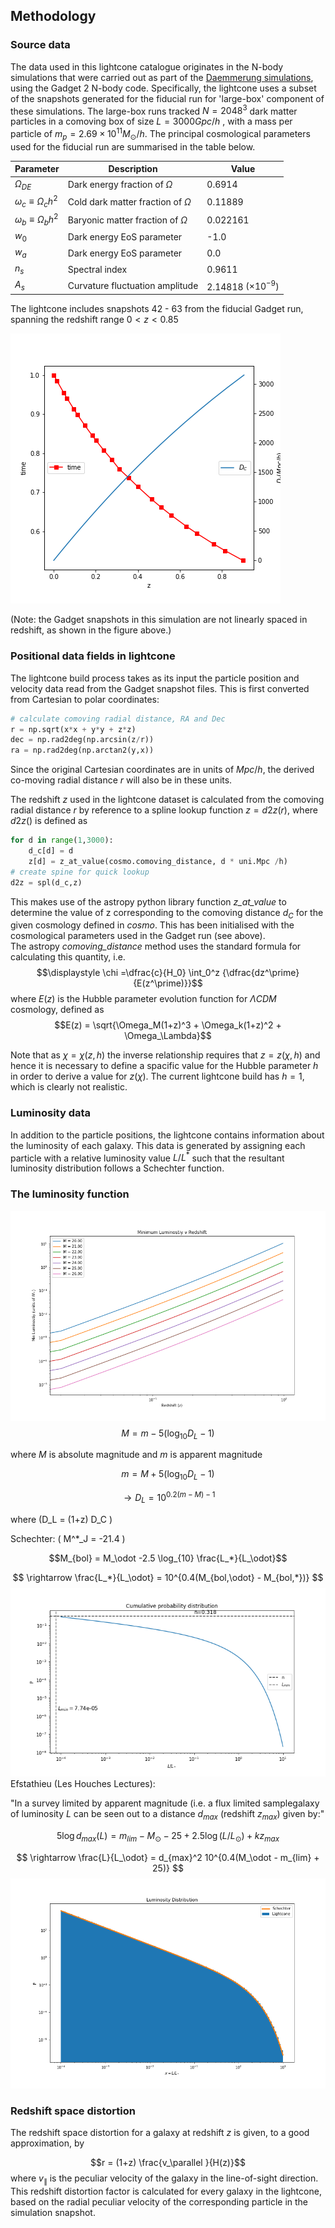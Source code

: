 ## Methodology

### Source data
The data used in this lightcone catalogue originates in the N-body simulations that were carried out as part of the [Daemmerung simulations](https://doi.org/10.1093/mnras/stz890), using the Gadget 2 N-body code.  Specifically, the lightcone uses a subset of the snapshots generated for the fiducial run for 'large-box' component of these simulations. The large-box runs tracked $N=2048^3$ dark matter particles in a comoving box of size $L = 3000 Gpc/h$ , with a mass per particle of $m_p = 2.69 \times 10^{11} M_\odot/h$.
The principal cosmological parameters used for the fiducial run are summarised in the table below.

| Parameter |         Description     | Value |
|----------|-----------------------------|-----------|
| $\Omega_{DE}$ | Dark energy fraction of $\Omega$ | 0.6914 |
|$\omega_c \equiv \Omega_c h^2$	 | Cold dark matter fraction of $\Omega$  | 0.11889 |
|$\omega_b\equiv \Omega_b h^2$  | Baryonic matter fraction of $\Omega$ |0.022161 |
| $w_0$ | Dark energy EoS parameter | -1.0 |
| $w_a$ | Dark energy EoS parameter | 0.0 |
| $n_s$ | Spectral index | 0.9611 |
| $A_s$ | Curvature fluctuation amplitude | 2.14818 $(\times 10^{-9})$ |

The lightcone includes snapshots 42 - 63 from the fiducial Gadget run, spanning  the redshift range $0 < z < 0.85$

![Gadget snapshot redshifts](https://github.com/rajbooth/Lightcone/raw/master/images/Gadget%20snaphots%20vs%20redshift.png)

(Note: the Gadget snapshots in this simulation are not linearly spaced in redshift, as shown in the figure above.)

### Positional data fields in lightcone
The lightcone build process takes as its input the particle position and velocity data read from the Gadget snapshot files. This is first converted from Cartesian to polar coordinates:
```python
# calculate comoving radial distance, RA and Dec
r = np.sqrt(x*x + y*y + z*z)
dec = np.rad2deg(np.arcsin(z/r))
ra = np.rad2deg(np.arctan2(y,x))
```
Since the original Cartesian coordinates are in units of $Mpc/h$, the derived co-moving radial distance $r$ will also be in these units.

The redshift $z$ used in the lightcone dataset is calculated from  the comoving  radial distance $r$ by reference to a spline lookup function
$z = d2z(r)$, where $d2z()$ is defined as
```python
for d in range(1,3000):
	d_c[d] = d
	z[d] = z_at_value(cosmo.comoving_distance, d * uni.Mpc /h)    
# create spine for quick lookup
d2z = spl(d_c,z)
```
This makes use of the astropy python library function *z_at_value* to determine the value of z corresponding to the comoving distance $d_C$ for the given cosmology defined in *cosmo*. This has been initialised with the cosmological parameters used in the Gadget run (see above).  
The astropy *comoving_distance* method uses the standard formula for calculating this quantity, i.e.
$$\displaystyle \chi =\dfrac{c}{H_0} \int_0^z {\dfrac{dz^\prime}{E(z^\prime)}}$$
where $E(z)$ is the Hubble parameter evolution function for $\Lambda CDM$ cosmology, defined as
$$E(z) = \sqrt{\Omega_M(1+z)^3 + \Omega_k(1+z)^2 + \Omega_\Lambda}$$

Note that as $\chi=\chi(z,h)$ the inverse relationship requires that $z = z(\chi,h)$ and hence it is necessary to define a spacific value for the Hubble parameter $h$ in order to derive a value for $z(\chi)$.
The current lightcone build has $h=1$, which is clearly not realistic.

### Luminosity data
In addition to the particle positions, the lightcone contains information about the luminosity of each galaxy.  This data is generated by assigning each particle with a relative luminosity value $L/L^*$ such that the resultant luminosity distribution follows a Schechter function.  

###  <a name="luminosity"></a> The luminosity function

![Minimum luminosity](https://github.com/rajbooth/Lightcone/raw/master/images/Min_Lum_Redshift.png)
$$M = m - 5 (\log_{10}D_L - 1) $$

where $M$ is absolute magnitude and $m$ is apparent magnitude

 $$m = M + 5 (\log_{10}D_L - 1)$$ 

$$\rightarrow D_L = 10^{0.2(m-M) - 1}$$ 

where \(D_L = (1+z) D_C \)

Schechter:
\( M^*_J = -21.4 \)

$$M_{bol} = M_\odot -2.5 \log_{10} \frac{L_*}{L_\odot}$$

$$ \rightarrow \frac{L_*}{L_\odot} = 10^{0.4(M_{bol,\odot} - M_{bol,*})} $$
![enter image description here](https://github.com/rajbooth/Lightcone/raw/master/images/Cumulative_Probability_Distribution.png)
Efstathieu (Les Houches Lectures):

"In a survey limited by apparent magnitude (i.e. a flux limited samplegalaxy of luminosity $L$ can be seen out to a distance $d_{max}$ (redshift $z_{max}$) given by:"

$$5 \log d_{max}(L) = m_{lim} - M_\odot - 25 + 2.5 \log(L/L_\odot) + kz_{max}  $$

$$ \rightarrow \frac{L}{L_\odot} = d_{max}^2 10^{0.4(M_\odot - m_{lim} + 25)} $$
![Luminosity distribution](https://github.com/rajbooth/Lightcone/raw/master/images/Luminosity_Distribution.png)

### Redshift space distortion
The redshift space distortion for a galaxy at redshift $z$ is given, to a good approximation, by

$$r = (1+z) \frac{v_\parallel }{H(z)}$$
where $v_\parallel$ is the peculiar velocity of the galaxy in the line-of-sight direction.
This redshift distortion factor is calculated for every galaxy in the lightcone, based on the radial peculiar velocity of the corresponding particle in the simulation snapshot.
<!--stackedit_data:
eyJoaXN0b3J5IjpbOTQzNTU1ODg2LDY4NDkxMzg3MiwtNzIwMz
Y5MywtOTk0MjUxNzYsMTM4NzEyOTE1LDE5NTg3MzU1MTEsMTM2
MjcyMzYwNywtMjEwNTY0OTAzMiwxMjg5OTEzODc0LDQ1MjQ2NT
Y4NywtMTg2OTMxOTA4OSwtNTIxOTIzNDkxLDg4NTMxNTEyOCwx
NzMwMDU0NTA5LDgxMDkyMzA1Ml19
-->